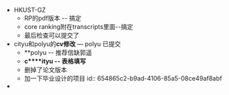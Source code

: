 - HKUST-GZ
	- RP的pdf版本 -- 搞定
	- core ranking附在transcripts里面--搞定
	- 最后检查可以提交了
- cityu和polyu的**cv修改** — polyu 已提交
	- **polyu -- 推荐信缺郭遥
	- **c****ityu -- 表格填写**
	- 删掉了论文版本
	- 加一下毕业设计的项目
	  id:: 654865c2-b9ad-4106-85a5-08ce49af8abf
-